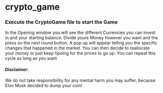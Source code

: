 # crypto_game

### Execute the CryptoGame file to start the Game

In the Opening window you will see the different Currencies you can invest in and your starting balance.
Divide youre Money however you want and the press on the next round button.
A pop up will appear telling you the specific changes that happened in the market.
You can then decide to reallocate your money or just keep hpoing for the prices to go up.
You can repeat this cycle as long as you want



#### Disclaimer:
We do not take responsibility for any mental harm you may suffer, because Elon Musk decided to dump your coin!
